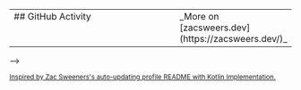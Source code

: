    <!-- Currently working on [Slack](https://slack.com/). Read [my blog](https://zacsweers.dev/) or [follow me on Twitter](https://twitter.com/ZacSweers). -->
   <table><tr><td valign="top" width="60%">
   ## GitHub Activity
   <!-- githubActivity starts -->
   
   <!-- githubActivity ends -->
   </td><td valign="top" width="40%">
<!--   
   ## On My Blog
   <!-- blog starts -->
   <!-- blog ends -->
   _More on [zacsweers.dev](https://zacsweers.dev/)_
   </td></tr></table>
-->   
   
   <sub><a href="https://github.com/ZacSweers/ZacSweers/">Inspired by Zac Sweeners's auto-updating profile README with Kotlin Implementation.</a></sub>